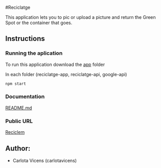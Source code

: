 #Reciclatge

This application lets you to pic or upload a picture and return the Green Spot or the container that goes.

## Instructions

### Running the aplication

To run this application download the [app](https://github.com/carlotavicens/skylab-bootcamp-201807/tree/develop/staff/carlota-vicens/reciclatge) folder

In each folder (reciclatge-app, reciclatge-api, google-api)
```sh
npm start
```


### Documentation

[README.md](./reciclatge-doc/README.md)


### Public URL

[Reciclem](https://reciclatge-app.surge.sh/)

## Author:
- Carlota Vicens (carlotavicens)
